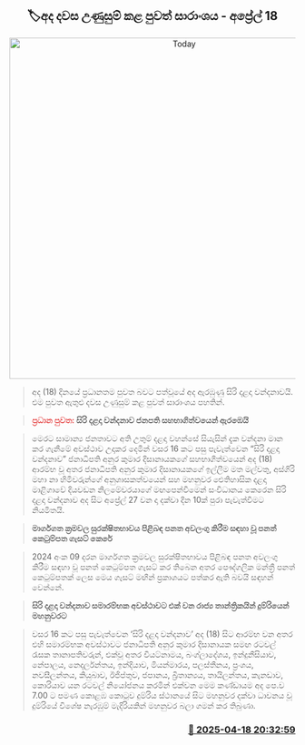 <p align='center'><b><h2 align='center' title='Today's Hot News Summary - April 18'>🏷අද දවස උණුසුම් කළ පුවත් සාරාංශය - අප්‍රේල් 18</h2></b></p>
<p align='center'><img src='https://helakuru.sgp1.cdn.digitaloceanspaces.com/esana/images/lib/News-summery-2.jpg' width='600' alt='Today's Hot News Summary - April 18'></p>

> අද (18) දින​යේ ප්‍රධානතම පුවත බවට පත්වූයේ අද ඇරඹුණු සිරි දළදා වන්දනාවයි. එම පුවත ඇතුළු දවස උණුසුම් කළ පුවත් සාරාංශය පහතින්.

> <span style='color:#e64c4c'><strong>ප්‍රධාන පුවත:</strong></span><strong> සිරි දළදා වන්දනාව ජනපති සහභාගිත්වයෙන් ඇරඹෙයි</strong>

> මෙරට සාමාන්‍ය ජනතාවට අති උතුම් දළදා වහන්සේ සියැසින් දැක වන්දනා මාන කර ගැනීමේ අවස්ථාව උදාකර දෙමින් වසර 16 කට පසු පැවැත්වෙන “සිරි දළදා වන්දනාව” ජනාධිපති අනුර කුමාර දිසානායකගේ සහභාගිත්වයෙන් අද (18) ආරම්භ වූ අතර ජනාධිපති අනුර කුමාර දිසානායකගේ ඉල්ලීම මත මල්වතු, අස්ගිරි මහා නා හිමිවරුන්ගේ අනුශාසකත්වයෙන් සහ මහනුවර ඓතිහාසික දළදා මාළිගාවේ දියවඩන නිලමේවරයාගේ මඟපෙන්වීමෙන් සංවිධානය කෙරෙන සිරි දළදා වන්දනාව අද සිට අප්‍රේල් 27 වන දා දක්වා දින 10ක් පුරා පැවැත්වීමට නියමිතයි.

> <strong>මාර්ගගත ක්‍රමවල සුරක්ෂිතභාවය පිළිබඳ පනත අවලංගු කිරීම සඳහා වූ පනත් කෙටුම්පත ගැසට් කෙරේ</strong>

> 2024 අංක 09 දරන මාර්ගගත ක්‍රමවල සුරක්ෂිතභාවය පිළිබඳ පනත අවලංගු කිරීම සඳහා වූ පනත් කෙටුම්පත ගැසට් කර තිබෙන අතර පෞද්ගලික මන්ත්‍රී පනත් කෙටුම්පතක් ලෙස මෙය ගැසට් මඟින් ප්‍රකාශයට පත්කර ඇති බවයි සඳහන් වෙන්නේ.

> <strong>සිරි දළදා වන්දනාව සමාරම්භක අවස්ථාවට එක් වන රාජ්‍ය තාන්ත්‍රිකයින් දුම්රියෙන් මහනුවරට</strong>

> වසර 16 කට පසු පැවැත්වෙන ‘සිරි දළදා වන්දනාව’ අද (18) සිට ආරම්භ වන අතර එහි සමාරම්භක අවස්ථාවට ජනාධිපති අනුර කුමාර දිසානායක සමඟ රටවල් රැසක තානාපතිවරුන්, එක්වූ අතර වියට්නාමය, බංග්ලාදේශය, ඉන්දුනීසියාව, නේපාලය, නෙදර්ලන්තය, ඉන්දියාව, මියන්මාරය, පලස්තීනය, ප්‍රංශය, නවසීලන්තය, කියුබාව, ඊජිප්තුව, ජපානය, බ්‍රිතාන්‍යය, තායිලන්තය, කැනඩාව, කොරියාව යන රටවල් නියෝජනය කරමින් එක්වන මෙම කණ්ඩායම අද පෙ.ව 7.00 ට පමණ කොළඹ කොටුව දුම්රිය ස්ථානයේ සිට මහනුවර දක්වා ධාවනය වූ දුම්රියේ විශේෂ නැරඹුම් මැදිරියකින් මහනුවර බලා ගමන් කර තිබුණා. 



<h3 align='right'><a href='https://www.helakuru.lk/esana/p/109330/'>📅 2025-04-18 20:32:59</a></h3>

